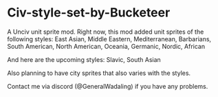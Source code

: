 # Civ-style-set-by-Bucketeer
A Unciv unit sprite mod.
Right now, this mod added unit sprites of the following styles:
East Asian,
Middle Eastern,
Mediterranean,
Barbarians,
South American,
North American,
Oceania,
Germanic,
Nordic,
African




And here are the upcoming styles:
Slavic,
South Asian



Also planning to have city sprites that also varies with the styles.



Contact me via discord (@GeneralWadaling) if you have any problems.
